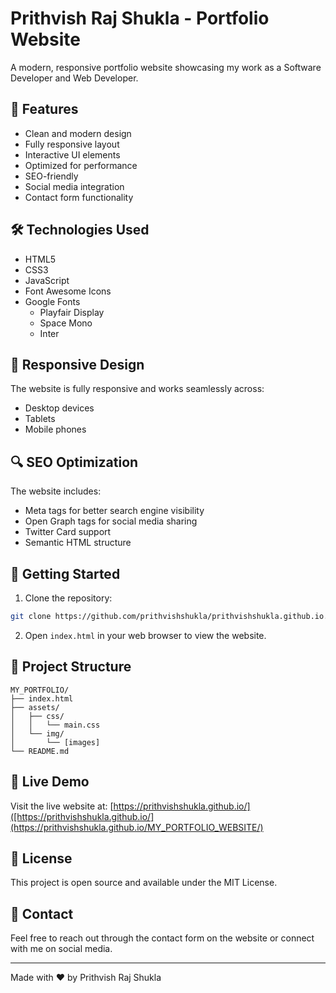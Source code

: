 # Prithvish Raj Shukla - Portfolio Website

A modern, responsive portfolio website showcasing my work as a Software Developer and Web Developer.

## 🌟 Features

- Clean and modern design
- Fully responsive layout
- Interactive UI elements
- Optimized for performance
- SEO-friendly
- Social media integration
- Contact form functionality

## 🛠️ Technologies Used

- HTML5
- CSS3
- JavaScript
- Font Awesome Icons
- Google Fonts
  - Playfair Display
  - Space Mono
  - Inter

## 📱 Responsive Design

The website is fully responsive and works seamlessly across:
- Desktop devices
- Tablets
- Mobile phones

## 🔍 SEO Optimization

The website includes:
- Meta tags for better search engine visibility
- Open Graph tags for social media sharing
- Twitter Card support
- Semantic HTML structure

## 🚀 Getting Started

1. Clone the repository:
```bash
git clone https://github.com/prithvishshukla/prithvishshukla.github.io.git
```

2. Open `index.html` in your web browser to view the website.

## 📁 Project Structure

```
MY_PORTFOLIO/
├── index.html
├── assets/
│   ├── css/
│   │   └── main.css
│   └── img/
│       └── [images]
└── README.md
```

## 🔗 Live Demo

Visit the live website at: [https://prithvishshukla.github.io/]([https://prithvishshukla.github.io/](https://prithvishshukla.github.io/MY_PORTFOLIO_WEBSITE/)

## 📝 License

This project is open source and available under the MIT License.

## 🤝 Contact

Feel free to reach out through the contact form on the website or connect with me on social media.

---
Made with ❤️ by Prithvish Raj Shukla
